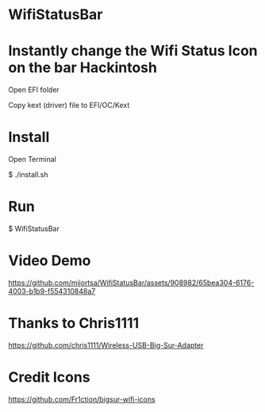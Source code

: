 # WifiStatusBar
Instantly change the Wifi Status Icon on the bar Hackintosh
=============================================================

Open EFI folder

Copy kext (driver) file to EFI/OC/Kext

#  Install
Open Terminal 

$ ./install.sh

# Run

$ WifiStatusBar


# Video Demo

https://github.com/mijortsa/WifiStatusBar/assets/908982/65bea304-6176-4003-b1b9-f554310848a7

# Thanks to Chris1111

https://github.com/chris1111/Wireless-USB-Big-Sur-Adapter
# Credit Icons 
https://github.com/Fr1ction/bigsur-wifi-icons
